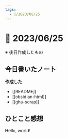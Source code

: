 ```yaml
---
tags:
  - 📅/2023/06/25
---
```


# 📅 2023/06/25

※ 後日作成したもの

## 今日書いたノート

**作成した**

- [[README]]
- [[obsidian-html]]
- [[gha-scrap]]

## ひとこと感想

Hello, world!
